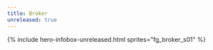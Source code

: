 ```yaml
---
title: Broker
unreleased: true
---
```


{% include hero-infobox-unreleased.html sprites="fg_broker_s01" %}
